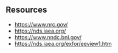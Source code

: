 ## Resources

- https://www.nrc.gov/
- https://nds.iaea.org/
- https://www.nndc.bnl.gov/
- https://nds.iaea.org/exfor/eeview1.htm
